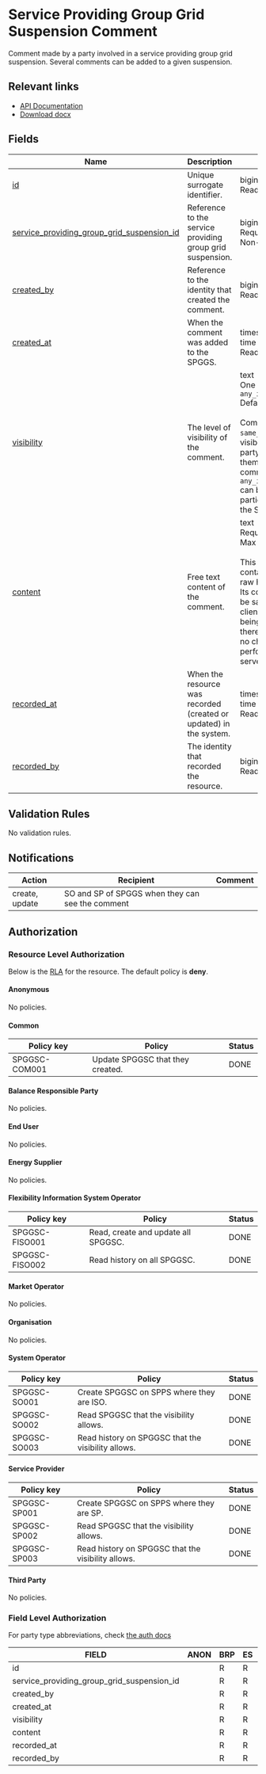 # Service Providing Group Grid Suspension Comment

Comment made by a party involved in a service providing group grid suspension.
Several comments can be added to a given suspension.

## Relevant links

* [API Documentation](../api/v0/index.html#/operations/list_service_providing_group_grid_suspension_comment)
* [Download docx](../download/service_providing_group_grid_suspension_comment.docx)

## Fields

| Name                                                                                                                                                               | Description                                                        | Format                                                                                                                                                                                                                                                              | Reference                                                                                         |
|--------------------------------------------------------------------------------------------------------------------------------------------------------------------|--------------------------------------------------------------------|---------------------------------------------------------------------------------------------------------------------------------------------------------------------------------------------------------------------------------------------------------------------|---------------------------------------------------------------------------------------------------|
| <a name="field-id" href="#field-id">id</a>                                                                                                                         | Unique surrogate identifier.                                       | bigint<br/>Read only                                                                                                                                                                                                                                                |                                                                                                   |
| <a name="field-service_providing_group_grid_suspension_id" href="#field-service_providing_group_grid_suspension_id">service_providing_group_grid_suspension_id</a> | Reference to the service providing group grid suspension.          | bigint<br/>Required<br/>Non-updatable                                                                                                                                                                                                                               | [service_providing_group_grid_suspension.id](service_providing_group_grid_suspension.md#field-id) |
| <a name="field-created_by" href="#field-created_by">created_by</a>                                                                                                 | Reference to the identity that created the comment.                | bigint<br/>Read only                                                                                                                                                                                                                                                |                                                                                                   |
| <a name="field-created_at" href="#field-created_at">created_at</a>                                                                                                 | When the comment was added to the SPGGS.                           | timestamp with time zone<br/>Read only                                                                                                                                                                                                                              |                                                                                                   |
| <a name="field-visibility" href="#field-visibility">visibility</a>                                                                                                 | The level of visibility of the comment.                            | text<br/>One of: `same_party`, `any_involved_party`<br/>Default: `same_party`<br/><br/>Comments marked `same_party` are visible only to the party that creates them, whereas comments marked `any_involved_party` can be seen by all parties involved in the SPGGS. |                                                                                                   |
| <a name="field-content" href="#field-content">content</a>                                                                                                          | Free text content of the comment.                                  | text<br/>Required<br/>Max length: `2048`<br/><br/>This field can contain rich text in raw HTML format. Its content should be sanitised on the client side before being displayed, as there is currently no check performed on the server.                           |                                                                                                   |
| <a name="field-recorded_at" href="#field-recorded_at">recorded_at</a>                                                                                              | When the resource was recorded (created or updated) in the system. | timestamp with time zone<br/>Read only                                                                                                                                                                                                                              |                                                                                                   |
| <a name="field-recorded_by" href="#field-recorded_by">recorded_by</a>                                                                                              | The identity that recorded the resource.                           | bigint<br/>Read only                                                                                                                                                                                                                                                |                                                                                                   |

## Validation Rules

No validation rules.

## Notifications

| Action         | Recipient                                        | Comment |
|----------------|--------------------------------------------------|---------|
| create, update | SO and SP of SPGGS when they can see the comment |         |

## Authorization

### Resource Level Authorization

Below is the [RLA](../technical/auth.md#resource-level-authorization-rla) for the
resource. The default policy is **deny**.

#### Anonymous

No policies.

#### Common

| Policy key    | Policy                           | Status |
|---------------|----------------------------------|--------|
| SPGGSC-COM001 | Update SPGGSC that they created. | DONE   |

#### Balance Responsible Party

No policies.

#### End User

No policies.

#### Energy Supplier

No policies.

#### Flexibility Information System Operator

| Policy key     | Policy                              | Status |
|----------------|-------------------------------------|--------|
| SPGGSC-FISO001 | Read, create and update all SPGGSC. | DONE   |
| SPGGSC-FISO002 | Read history on all SPGGSC.         | DONE   |

#### Market Operator

No policies.

#### Organisation

No policies.

#### System Operator

| Policy key   | Policy                                             | Status |
|--------------|----------------------------------------------------|--------|
| SPGGSC-SO001 | Create SPGGSC on SPPS where they are ISO.          | DONE   |
| SPGGSC-SO002 | Read SPGGSC that the visibility allows.            | DONE   |
| SPGGSC-SO003 | Read history on SPGGSC that the visibility allows. | DONE   |

#### Service Provider

| Policy key   | Policy                                             | Status |
|--------------|----------------------------------------------------|--------|
| SPGGSC-SP001 | Create SPGGSC on SPPS where they are SP.           | DONE   |
| SPGGSC-SP002 | Read SPGGSC that the visibility allows.            | DONE   |
| SPGGSC-SP003 | Read history on SPGGSC that the visibility allows. | DONE   |

#### Third Party

No policies.

### Field Level Authorization

For party type abbreviations, check [the auth docs](../technical/auth.md#party-market-actors)

| FIELD                                      | ANON | BRP | ES | EU | FISO | MO | SO  | SP  | TP | ORG |
|--------------------------------------------|------|-----|----|----|------|----|-----|-----|----|-----|
| id                                         |      | R   | R  | R  | R    | R  | R   | R   | R  |     |
| service_providing_group_grid_suspension_id |      | R   | R  | R  | RC   | R  | RC  | RC  | R  |     |
| created_by                                 |      | R   | R  | R  | R    | R  | R   | R   | R  |     |
| created_at                                 |      | R   | R  | R  | R    | R  | R   | R   | R  |     |
| visibility                                 |      | R   | R  | R  | RCU  | R  | RCU | RCU | R  |     |
| content                                    |      | R   | R  | R  | RCU  | R  | RCU | RCU | R  |     |
| recorded_at                                |      | R   | R  | R  | R    | R  | R   | R   | R  |     |
| recorded_by                                |      | R   | R  | R  | R    | R  | R   | R   | R  |     |
